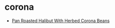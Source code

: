 # corona

 * [Pan Roasted Halibut With Herbed Corona Beans](index/p/pan-roasted-halibut-with-herbed-corona-beans-51263770.json)
